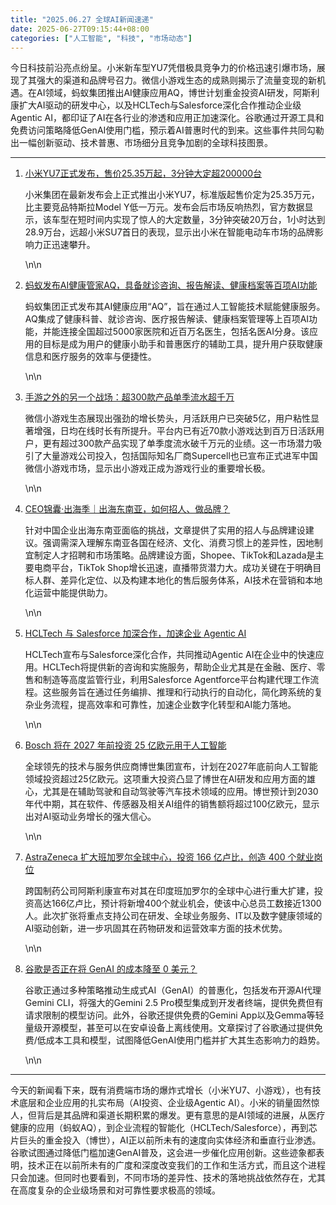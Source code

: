 ```yaml
---
title: "2025.06.27 全球AI新闻速递"
date: 2025-06-27T09:15:44+08:00
categories: ["人工智能", "科技", "市场动态"]
---
```

今日科技前沿亮点纷呈。小米新车型YU7凭借极具竞争力的价格迅速引爆市场，展现了其强大的渠道和品牌号召力。微信小游戏生态的成熟则揭示了流量变现的新机遇。在AI领域，蚂蚁集团推出AI健康应用AQ，博世计划重金投资AI研发，阿斯利康扩大AI驱动的研发中心，以及HCLTech与Salesforce深化合作推动企业级Agentic AI，都印证了AI在各行业的渗透和应用正加速深化。谷歌通过开源工具和免费访问策略降低GenAI使用门槛，预示着AI普惠时代的到来。这些事件共同勾勒出一幅创新驱动、技术普惠、市场细分且竞争加剧的全球科技图景。

---

1.  [小米YU7正式发布，售价25.35万起，3分钟大定超200000台](https://36kr.com/p/3353972776088192?f=rss)

    小米集团在最新发布会上正式推出小米YU7，标准版起售价定为25.35万元，比主要竞品特斯拉Model Y低一万元。发布会后市场反响热烈，官方数据显示，该车型在短时间内实现了惊人的大定数量，3分钟突破20万台，1小时达到28.9万台，远超小米SU7首日的表现，显示出小米在智能电动车市场的品牌影响力正迅速攀升。

    \n\n

2.  [蚂蚁发布AI健康管家AQ，具备就诊咨询、报告解读、健康档案等百项AI功能](https://36kr.com/p/3353079954486147?f=rss)

    蚂蚁集团正式发布其AI健康应用“AQ”，旨在通过人工智能技术赋能健康服务。AQ集成了健康科普、就诊咨询、医疗报告解读、健康档案管理等上百项AI功能，并能连接全国超过5000家医院和近百万名医生，包括名医AI分身。该应用的目标是成为用户的健康小助手和普惠医疗的辅助工具，提升用户获取健康信息和医疗服务的效率与便捷性。

    \n\n

3.  [手游之外的另一个战场：超300款产品单季流水超千万](https://36kr.com/p/3352870249296773?f=rss)

    微信小游戏生态展现出强劲的增长势头，月活跃用户已突破5亿，用户粘性显著增强，日均在线时长有所提升。平台内已有近70款小游戏达到百万日活跃用户，更有超过300款产品实现了单季度流水破千万元的业绩。这一市场潜力吸引了大量游戏公司投入，包括国际知名厂商Supercell也已宣布正式进军中国微信小游戏市场，显示出小游戏正成为游戏行业的重要增长极。

    \n\n

4.  [CEO锦囊·出海季｜出海东南亚，如何招人、做品牌？](https://36kr.com/p/3352914426557312?f=rss)

    针对中国企业出海东南亚面临的挑战，文章提供了实用的招人与品牌建设建议。强调需深入理解东南亚各国在经济、文化、消费习惯上的差异性，因地制宜制定人才招聘和市场策略。品牌建设方面，Shopee、TikTok和Lazada是主要电商平台，TikTok Shop增长迅速，直播带货潜力大。成功关键在于明确目标人群、差异化定位、以及构建本地化的售后服务体系，AI技术在营销和本地化运营中能提供助力。

    \n\n

5.  [HCLTech 与 Salesforce 加深合作，加速企业 Agentic AI](https://analyticsindiamag.com/ai-news-updates/hcltech-salesforce-deepen-ties-to-fast-track-agentic-ai-for-enterprises/)

    HCLTech宣布与Salesforce深化合作，共同推动Agentic AI在企业中的快速应用。HCLTech将提供新的咨询和实施服务，帮助企业尤其是在金融、医疗、零售和制造等高度监管行业，利用Salesforce Agentforce平台构建代理工作流程。这些服务旨在通过任务编排、推理和行动执行的自动化，简化跨系统的复杂业务流程，提高效率和可靠性，加速企业数字化转型和AI能力落地。

    \n\n

6.  [Bosch 将在 2027 年前投资 25 亿欧元用于人工智能](https://analyticsindiamag.com/ai-news-updates/bosch-to-invest-e2-5-billion-in-ai-by-2027/)

    全球领先的技术与服务供应商博世集团宣布，计划在2027年底前向人工智能领域投资超过25亿欧元。这项重大投资凸显了博世在AI研发和应用方面的雄心，尤其是在辅助驾驶和自动驾驶等汽车技术领域的应用。博世预计到2030年代中期，其在软件、传感器及相关AI组件的销售额将超过100亿欧元，显示出对AI驱动业务增长的强大信心。

    \n\n

7.  [AstraZeneca 扩大班加罗尔全球中心，投资 166 亿卢比，创造 400 个就业岗位](https://analyticsindiamag.com/ai-news-updates/astrazeneca-expands-bengaluru-global-hub-with-%e2%82%b9166-crore-investment-creating-400-jobs/)

    跨国制药公司阿斯利康宣布对其在印度班加罗尔的全球中心进行重大扩建，投资高达166亿卢比，预计将新增400个就业机会，使该中心总员工数接近1300人。此次扩张将重点支持公司在研发、全球业务服务、IT以及数字健康领域的AI驱动创新，进一步巩固其在药物研发和运营效率方面的技术优势。

    \n\n

8.  [谷歌是否正在将 GenAI 的成本降至 0 美元？](https://analyticsindiamag.com/global-tech/is-google-driving-the-cost-of-genai-to-0/)

    谷歌正通过多种策略推动生成式AI（GenAI）的普惠化，包括发布开源AI代理Gemini CLI，将强大的Gemini 2.5 Pro模型集成到开发者终端，提供免费但有请求限制的模型访问。此外，谷歌还提供免费的Gemini App以及Gemma等轻量级开源模型，甚至可以在安卓设备上离线使用。文章探讨了谷歌通过提供免费/低成本工具和模型，试图降低GenAI使用门槛并扩大其生态影响力的趋势。

    \n\n

---

今天的新闻看下来，既有消费端市场的爆炸式增长（小米YU7、小游戏），也有技术底层和企业应用的扎实布局（AI投资、企业级Agentic AI）。小米的销量固然惊人，但背后是其品牌和渠道长期积累的爆发。更有意思的是AI领域的进展，从医疗健康的应用（蚂蚁AQ），到企业流程的智能化（HCLTech/Salesforce），再到芯片巨头的重金投入（博世），AI正以前所未有的速度向实体经济和垂直行业渗透。谷歌试图通过降低门槛加速GenAI普及，这会进一步催化应用创新。这些迹象都表明，技术正在以前所未有的广度和深度改变我们的工作和生活方式，而且这个进程只会加速。但同时也要看到，不同市场的差异性、技术的落地挑战依然存在，尤其在高度复杂的企业级场景和对可靠性要求极高的领域。